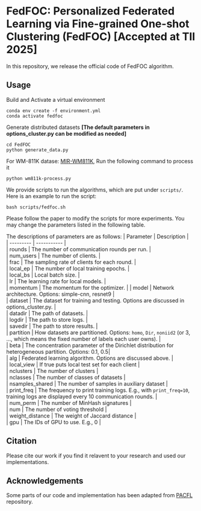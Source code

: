 # FedFOC: Personalized Federated Learning via Fine-grained One-shot Clustering (FedFOC) **[Accepted at TII 2025]**

In this repository, we release the official code of FedFOC algorithm.


## Usage

Build and Activate a virtual environment
```
conda env create -f environment.yml
conda activate fedfoc
```

Generate distributed datasets **[The default parameters in options_cluster.py can be modified as needed]**
```
cd FedFOC
python generate_data.py
```

For WM-811K datase: [MIR-WM811K](http://mirlab.org/dataSet/public/), Run the following command to process it
```
python wm811k-process.py
```

We provide scripts to run the algorithms, which are put under `scripts/`. Here is an example to run the script:
```
bash scripts/fedfoc.sh
```
Please follow the paper to modify the scripts for more experiments. You may change the parameters listed in the following table.

The descriptions of parameters are as follows:
| Parameter | Description |  
| --------- | ----------- |  
| rounds            | The number of communication rounds per run. |  
| num_users         | The number of clients. |  
| frac              | The sampling rate of clients for each round. |  
| local_ep          | The number of local training epochs. |  
| local_bs          | Local batch size. |  
| lr                | The learning rate for local models. |  
| momentum          | The momentum for the optimizer. |
| model             | Network architecture. Options: simple-cnn, resnet9 |  
| dataset           | The dataset for training and testing. Options are discussed in options_cluster.py. |  
| datadir           | The path of datasets. |  
| logdir            | The path to store logs. |  
| savedir           | The path to store results. |  
| partition         | How datasets are partitioned. Options: `homo`, `Dir`, `noniid2` (or 3, ..., which means the fixed number of labels each user owns). |  
| beta              | The concentration parameter of the Dirichlet distribution for heterogeneous partition. Options: 0.1, 0.5|  
| alg               | Federated learning algorithm. Options are discussed above. |  
| local_view        | If true puts local test set for each client |  
| nclusters         | The number of clusters |  
| nclasses          | The number of classes of datasets |  
| nsamples_shared   | The number of samples in auxiliary dataset |  
| print_freq        | The frequency to print training logs. E.g., with `print_freq=10`, training logs are displayed every 10 communication rounds. |  
| num_perm          | The number of MinHash signatures |  
| num               | The number of voting threshold |  
| weight_distance   | The weight of Jaccard distance |  
| gpu               | The IDs of GPU to use. E.g., 0 |  

## Citation 
Please cite our work if you find it relavent to your research and used our implementations.

## Acknowledgements
Some parts of our code and implementation has been adapted from [PACFL](https://github.com/MMorafah/PACFL) repository.
